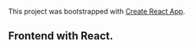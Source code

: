This project was bootstrapped with [Create React App](https://github.com/facebook/create-react-app).

## Frontend with React.

